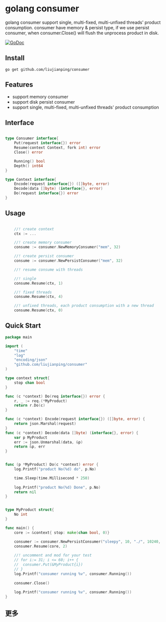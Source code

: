 # golang consumer

golang consumer support single, multi-fixed, multi-unfixed threads' product consumption.
consumer have memory & persist type, if we use persist consumer, when consumer.Close() will flush the unprocess product in disk.

[![GoDoc](http://godoc.org/github.com/liujianping/consumer?status.png)](http://godoc.org/github.com/liujianping/consumer)

##  Install
	
	go get github.com/liujianping/consumer

##  Features

- support memory consumer
- support disk persist consumer
- support single, multi-fixed, multi-unfixed threads' product consumption

##  Interface

````go

type Consumer interface{
	Put(request interface{}) error
	Resume(context Context, fork int) error
	Close() error

	Running() bool
	Depth() int64
}

type Context interface{
	Encode(request interface{}) ([]byte, error)
	Decode(data []byte) (interface{}, error)
	Do(request interface{}) error
}

````
## Usage

````go

	//! create context 
	ctx := ...

	//! create memory consumer
	consume := consumer.NewMemoryConsumer("mem", 32)

	//! create persist consumer
	consume := consumer.NewPersistConsumer("mem", 32)

	//! resume consume with threads

	//! single
	consume.Resume(ctx, 1)

	//! fixed threads
	consume.Resume(ctx, 4)

	//! unfixed threads, each product consumption with a new thread
	consume.Resume(ctx, 0)


````

## Quick Start

````go
package main

import (
	"time"
	"log"
	"encoding/json"
	"github.com/liujianping/consumer"
)

type context struct{
	stop chan bool
}

func (c *context) Do(req interface{}) error {
	r, _ := req.(*MyProduct)
	return r.Do(c)
}

func (c *context) Encode(request interface{}) ([]byte, error) {
	return json.Marshal(request)
}
func (c *context) Decode(data []byte) (interface{}, error) {
	var p MyProduct
	err := json.Unmarshal(data, &p)
	return &p, err
}


func (p *MyProduct) Do(c *context) error {
	log.Printf("product No(%d) do", p.No)

	time.Sleep(time.Millisecond * 250)
	
	log.Printf("product No(%d) Done", p.No)
	return nil
}


type MyProduct struct{
	No int
}

func main() {
	core := &context{ stop: make(chan bool, 0)}

	consumer := consumer.NewPersistConsumer("sleepy", 10, "./", 10240, 8, time.Second)
	consumer.Resume(core, 2)
	
	//! uncomment and mod for your test
	// for i:= 31; i <= 60; i++ {
	// 	consumer.Put(&MyProduct{i})
	// }
	log.Printf("consumer running %v", consumer.Running())
	
	consumer.Close()	
	
	log.Printf("consumer running %v", consumer.Running())
}

````

##  更多
